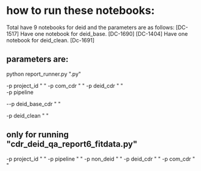 # how to run these notebooks:

 Total have 9 notebooks for deid and the parameters are as follows: [DC-1517]
Have one notebook for deid_base. [DC-1690] [DC-1404]
Have one notebook for deid_clean. [Dc-1691]

## parameters are:

python report_runner.py ".py" 

-p project_id " "
-p com_cdr " "
-p deid_cdr " "  
-p pipeline 

--p deid_base_cdr " "

-p deid_clean " "

## only for running  "cdr_deid_qa_report6_fitdata.py" 

-p project_id " " 
-p pipeline " " 
-p non_deid " " 
-p deid_cdr " " 
-p com_cdr " " 

 








